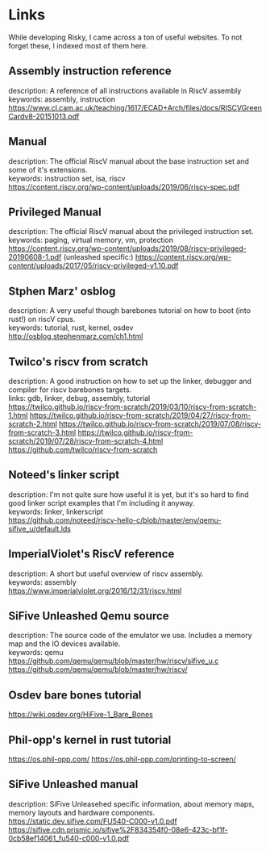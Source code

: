 
# Links

While developing Risky, I came across a ton of useful websites. To not forget these, I indexed most of them here. 

## Assembly instruction reference
description: A reference of all instructions available in RiscV assembly  
keywords: assembly, instruction
https://www.cl.cam.ac.uk/teaching/1617/ECAD+Arch/files/docs/RISCVGreenCardv8-20151013.pdf

## Manual
description: The official RiscV manual about the base instruction set and some of it's extensions.   
keywords: instruction set, isa, riscv  
https://content.riscv.org/wp-content/uploads/2019/06/riscv-spec.pdf

## Privileged Manual
description: The official RiscV manual about the privileged instruction set.  
keywords: paging, virtual memory, vm, protection  
https://content.riscv.org/wp-content/uploads/2019/08/riscv-privileged-20190608-1.pdf
(unleashed specific:)
https://content.riscv.org/wp-content/uploads/2017/05/riscv-privileged-v1.10.pdf  

## Stphen Marz' osblog
description: A very useful though barebones tutorial on how to boot (into rust!) on riscV cpus.  
keywords: tutorial, rust, kernel, osdev  
http://osblog.stephenmarz.com/ch1.html

## Twilco's riscv from scratch
description: A good instruction on how to set up the linker, debugger and compiler for riscv barebones targets.  
links: gdb, linker, debug, assembly, tutorial  
https://twilco.github.io/riscv-from-scratch/2019/03/10/riscv-from-scratch-1.html
https://twilco.github.io/riscv-from-scratch/2019/04/27/riscv-from-scratch-2.html
https://twilco.github.io/riscv-from-scratch/2019/07/08/riscv-from-scratch-3.html
https://twilco.github.io/riscv-from-scratch/2019/07/28/riscv-from-scratch-4.html    
https://github.com/twilco/riscv-from-scratch

## Noteed's linker script
description: I'm not quite sure how useful it is yet, but it's so hard to find good linker script examples that I'm including it anyway.  
keywords: linker, linkerscript  
https://github.com/noteed/riscv-hello-c/blob/master/env/qemu-sifive_u/default.lds

## ImperialViolet's RiscV reference
description: A short but useful overview of riscv assembly.  
keywords: assembly  
https://www.imperialviolet.org/2016/12/31/riscv.html

## SiFive Unleashed Qemu source
description: The source code of the emulator we use. Includes a memory map and the IO devices available.  
keywords: qemu  
https://github.com/qemu/qemu/blob/master/hw/riscv/sifive_u.c  
https://github.com/qemu/qemu/blob/master/hw/riscv/

## Osdev bare bones tutorial
https://wiki.osdev.org/HiFive-1_Bare_Bones

## Phil-opp's kernel in rust tutorial
https://os.phil-opp.com/
https://os.phil-opp.com/printing-to-screen/

## SiFive Unleashed manual
description: SiFive Unleasehed specific information, about memory maps, memory layouts and hardware components.
https://static.dev.sifive.com/FU540-C000-v1.0.pdf
https://sifive.cdn.prismic.io/sifive%2F834354f0-08e6-423c-bf1f-0cb58ef14061_fu540-c000-v1.0.pdf